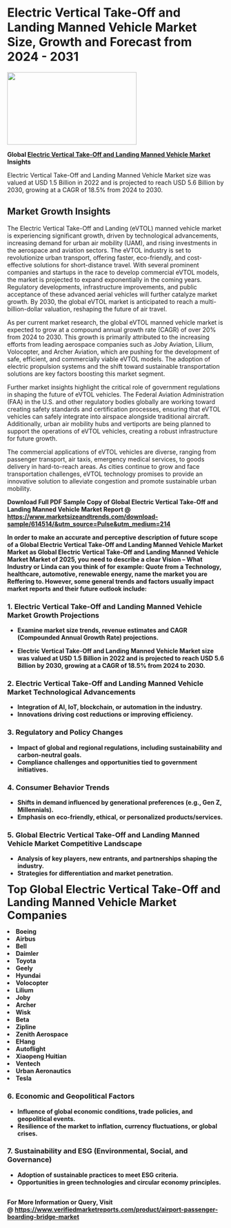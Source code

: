 <H1>Electric Vertical Take-Off and Landing Manned Vehicle Market Size, Growth and Forecast from 2024 - 2031</H1><img class="aligncenter size-medium wp-image-584254" src="https://thirdeyenews.in/wp-content/uploads/2024/09/Global-Market-Research-300x168.jpeg" alt="" width="300" height="168" /><p><strong>Global&nbsp;<a href="https://www.marketsizeandtrends.com/download-sample/614514/&amp;utm_source=Pulse&amp;utm_medium=214">Electric Vertical Take-Off and Landing Manned Vehicle Market</a> Insights</strong></p><p>Electric Vertical Take-Off and Landing Manned Vehicle Market size was valued at USD 1.5 Billion in 2022 and is projected to reach USD 5.6 Billion by 2030, growing at a CAGR of 18.5% from 2024 to 2030.</p><p><h2>Market Growth Insights</h2> <p>The Electric Vertical Take-Off and Landing (eVTOL) manned vehicle market is experiencing significant growth, driven by technological advancements, increasing demand for urban air mobility (UAM), and rising investments in the aerospace and aviation sectors. The eVTOL industry is set to revolutionize urban transport, offering faster, eco-friendly, and cost-effective solutions for short-distance travel. With several prominent companies and startups in the race to develop commercial eVTOL models, the market is projected to expand exponentially in the coming years. Regulatory developments, infrastructure improvements, and public acceptance of these advanced aerial vehicles will further catalyze market growth. By 2030, the global eVTOL market is anticipated to reach a multi-billion-dollar valuation, reshaping the future of air travel.</p> <p><strong></strong></p> <p>As per current market research, the global eVTOL manned vehicle market is expected to grow at a compound annual growth rate (CAGR) of over 20% from 2024 to 2030. This growth is primarily attributed to the increasing efforts from leading aerospace companies such as Joby Aviation, Lilium, Volocopter, and Archer Aviation, which are pushing for the development of safe, efficient, and commercially viable eVTOL models. The adoption of electric propulsion systems and the shift toward sustainable transportation solutions are key factors boosting this market segment.</p> <p>Further market insights highlight the critical role of government regulations in shaping the future of eVTOL vehicles. The Federal Aviation Administration (FAA) in the U.S. and other regulatory bodies globally are working toward creating safety standards and certification processes, ensuring that eVTOL vehicles can safely integrate into airspace alongside traditional aircraft. Additionally, urban air mobility hubs and vertiports are being planned to support the operations of eVTOL vehicles, creating a robust infrastructure for future growth.</p> <p>The commercial applications of eVTOL vehicles are diverse, ranging from passenger transport, air taxis, emergency medical services, to goods delivery in hard-to-reach areas. As cities continue to grow and face transportation challenges, eVTOL technology promises to provide an innovative solution to alleviate congestion and promote sustainable urban mobility.</p> <p><strong></p><p><span class=""><strong>Download Full PDF Sample Copy of Global Electric Vertical Take-Off and Landing Manned Vehicle Market Report</strong> @ <a href="https://www.marketsizeandtrends.com/download-sample/614514/&amp;utm_source=Pulse&amp;utm_medium=214" target="_blank">https://www.marketsizeandtrends.com/download-sample/614514/&amp;utm_source=Pulse&amp;utm_medium=214</a></span></p><p>In order to make an accurate and perceptive description of future scope of a Global&nbsp;Electric Vertical Take-Off and Landing Manned Vehicle Market Market as Global&nbsp;Electric Vertical Take-Off and Landing Manned Vehicle Market Market of 2025, you need to describe a clear Vision &ndash; What Industry or Linda can you think of for example: Quote from a Technology, healthcare, automotive, renewable energy, name the market you are Reffering to. However, some general trends and factors usually impact market reports and their future outlook include:</p><h3>1.&nbsp;<strong>Electric Vertical Take-Off and Landing Manned Vehicle Market Growth Projections</strong></h3><ul><li>Examine market size trends, revenue estimates and CAGR (Compounded Annual Growth Rate) projections.</li><li><p>Electric Vertical Take-Off and Landing Manned Vehicle Market size was valued at USD 1.5 Billion in 2022 and is projected to reach USD 5.6 Billion by 2030, growing at a CAGR of 18.5% from 2024 to 2030.</p></li></ul><h3>2.&nbsp;<strong>Electric Vertical Take-Off and Landing Manned Vehicle Market Technological Advancements</strong></h3><ul><li>Integration of AI, IoT, blockchain, or automation in the industry.</li><li>Innovations driving cost reductions or improving efficiency.</li></ul><h3>3.&nbsp;<strong>Regulatory and Policy Changes</strong></h3><ul><li>Impact of global and regional regulations, including sustainability and carbon-neutral goals.</li><li>Compliance challenges and opportunities tied to government initiatives.</li></ul><h3>4.&nbsp;<strong>Consumer Behavior Trends</strong></h3><ul><li>Shifts in demand influenced by generational preferences (e.g., Gen Z, Millennials).</li><li>Emphasis on eco-friendly, ethical, or personalized products/services.</li></ul><h3>5.&nbsp;<strong>Global Electric Vertical Take-Off and Landing Manned Vehicle Market Competitive Landscape</strong></h3><ul><li>Analysis of key players, new entrants, and partnerships shaping the industry.</li><li>Strategies for differentiation and market penetration.</li></ul><p data-pm-slice="1 1 []"><span style="color: inherit; font-family: inherit; font-size: 25px;">Top Global Electric Vertical Take-Off and Landing Manned Vehicle Market Companies</span></p><div class="" data-test-id=""><p><li>Boeing</li><li> Airbus</li><li> Bell</li><li> Daimler</li><li> Toyota</li><li> Geely</li><li> Hyundai</li><li> Volocopter</li><li> Lilium</li><li> Joby</li><li> Archer</li><li> Wisk</li><li> Beta</li><li> Zipline</li><li> Zenith Aerospace</li><li> EHang</li><li> Autoflight</li><li> Xiaopeng Huitian</li><li> Ventech</li><li> Urban Aeronautics</li><li> Tesla</li></p></div><h3>6.&nbsp;<strong>Economic and Geopolitical Factors</strong></h3><ul><li>Influence of global economic conditions, trade policies, and geopolitical events.</li><li>Resilience of the market to inflation, currency fluctuations, or global crises.</li></ul><h3>7.&nbsp;<strong>Sustainability and ESG (Environmental, Social, and Governance)</strong></h3><ul><li>Adoption of sustainable practices to meet ESG criteria.</li><li>Opportunities in green technologies and circular economy principles.</li></ul><h2><strong style="font-size: 14px;">For More Information or Query, Visit @&nbsp;</strong><a style="background-color: #ffffff; font-size: 14px;" href="https://www.marketsizeandtrends.com/report/electric-vertical-take-off-and-landing-manned-vehicle-market/" target="_blank">https://www.verifiedmarketreports.com/product/airport-passenger-boarding-bridge-market</a></h2>
